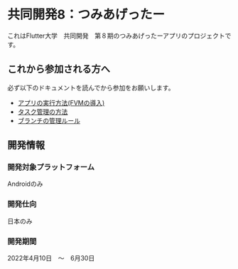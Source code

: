# 共同開発8：つみあげったー

これはFlutter大学　共同開発　第８期のつみあげったーアプリのプロジェクトです。

## これから参加される方へ

必ず以下のドキュメントを読んでから参加をお願いします。

- [アプリの実行方法(FVMの導入)](https://github.com/flutteruniv/tumiagetter/blob/develop/doc/how_to_start.md)
- [タスク管理の方法](https://github.com/flutteruniv/tumiagetter/blob/develop/doc/github_project.md)
- [ブランチの管理ルール](https://github.com/flutteruniv/tumiagetter/blob/develop/doc/workflow.md)

## 開発情報

### 開発対象プラットフォーム

Androidのみ

### 開発仕向

日本のみ

### 開発期間

2022年4月10日　〜　6月30日

